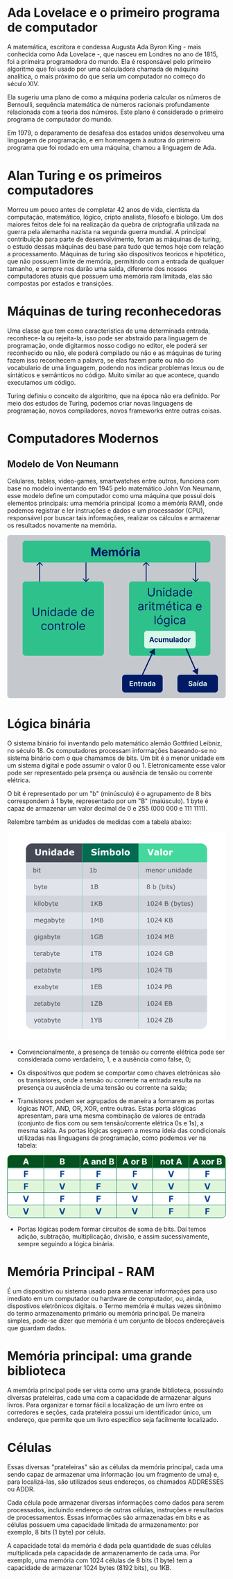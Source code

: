 # Ada Lovelace e o primeiro programa de computador

A matemática, escritora e condessa Augusta Ada Byron King - mais conhecida como Ada Lovelace -, que nasceu em Londres no ano de 1815, foi a primeira programadora do mundo. Ela é responsável pelo primeiro algoritmo que foi usado por uma calculadora chamada de máquina analítica, o mais próximo do que seria um computador no começo do século XIV.

Ela sugeriu uma plano de como a máquina poderia calcular os números de Bernoulli, sequência matemática de números racionais profundamente relacionada com a teoria dos números. Este plano é considerado o primeiro programa de computador do mundo.

Em 1979, o deparamento de desafesa dos estados unidos desenvolveu uma linguagem de programação, e em homenagem à autora do primeiro programa que foi rodado em uma máquina, chamou a linguagem de Ada.

# Alan Turing e os primeiros computadores

Morreu um pouco antes de completar 42 anos de vida, cientista da computação, matemático, lógico, cripto analista, filosofo e biologo.
Um dos maiores feitos dele foi na realização da quebra de criptografia utilizada na guerra pela alemanha nazista na segunda guerra mundial.
A principal contribuição para parte de desenvolvimento, foram as máquinas de turing, o estudo dessas máquinas deu base para tudo que temos hoje com relação a processamento.
Máquinas de turing são dispositivos teoricos e hipotético, que não possuem limite de memória, permitindo com a entrada de qualquer tamanho, e sempre nos darão uma saida, diferente dos nossos computadores atuais que possuem uma memória ram limitada, elas são compostas por estados e transições.

# Máquinas de turing reconhecedoras

Uma classe que tem como caracteristica de uma determinada entrada, reconhece-la ou rejeita-la, isso pode ser abstraido para linguagem de programação, onde digitarmos nosso codigo no editor, ele poderá ser reconhecido ou não, ele poderá compilado ou não e as máquinas de turing fazem isso reconhecem a palavra, se elas fazem parte ou não do vocabulario de uma linguagem, podendo nos indicar problemas lexus ou de sintáticos e semânticos no código. Muito similar ao que acontece, quando executamos um código.

Turing definiu o conceito de algoritmo, que na época não era definido. Por meio dos estudos de Turing, podemos criar novas linguagens de programação, novos compiladores, novos frameworks entre outras coisas.

# Computadores Modernos

## Modelo de Von Neumann

Celulares, tables, video-games, smartwatches entre outros, funciona com base no modelo inventando em 1945 pelo matemático John Von Neumann, esse modelo define um computador como uma máquina que possui dois elementos principais: uma memória principal (como a memória RAM), onde podemos registrar e ler instruções e dados e um processador (CPU), responsável por buscar tais informações, realizar os cálculos e armazenar os resultados novamente na memória.

![Modelo de Von Neumann](./img/Modelo%20de%20Von%20Neumann.png)

# Lógica binária

O sistema binário foi inventando pelo matemático alemão Gottfried Leibniz, no século 18. Os computadores processam informações baseando-se no sistema binário com o que chamamos de bits. Um bit é a menor unidade em um sistema digital e pode assumir o valor 0 ou 1. Eletronicamente esse valor pode ser representado pela prsença ou ausência de tensão ou corrente elétrica.

O bit é representado por um "b" (minúsculo) é o agrupamento de 8 bits correspondem à 1 byte, representado por um "B" (maiúsculo). 1 byte é capaz de armazenar um valor decimal de 0 e 255 (000 000 e 111 1111).

Relembre também as unidades de medidas com a tabela abaixo:

![Unidades de medidas](./img/unidades%20de%20medidas.png)

- Convencionalmente, a presença de tensão ou corrente elétrica pode ser considerada como verdadeiro, 1, e a ausência como false, 0;

- Os dispositivos que podem se comportar como chaves eletrônicas são os transistores, onde a tensão ou corrente na entrada resulta na presença ou ausência de uma tensão ou corrente na saída;

- Transistores podem ser agrupados de maneira a formarem as portas lógicas NOT, AND, OR, XOR, entre outras. Estas porta slógicas apresentam, para uma mesma combinação de valores de entrada (conjunto de fios com ou sem tensão/corrente elétrica 0s e 1s), a mesma saída. As portas lógicas seguem a mesma ideia das condicionais utilizadas nas linguagens de programação, como podemos ver na tabela:

![Tabel verdade](./img/true_table.png)

- Portas lógicas podem formar circuitos de soma de bits. Daí temos adição, subtração, multiplicação, divisão, e assim sucessivamente, sempre seguindo a lógica binária.

# Memória Principal - RAM

É um dispositivo ou sistema usado para armazenar informações para uso imediato em um computador ou hardware de computador, ou, ainda, dispostivos eletrônicos digitais. o Termo memória é muitas vezes sinônimo do termo armazenamento primário ou memória principal. De maneira simples, pode-se dizer que memória é um conjunto de blocos endereçáveis que guardam dados.

# Memória principal: uma grande biblioteca

A memória principal pode ser vista como uma grande biblioteca, possuindo diversas prateleiras, cada uma com a capacidade de armazenar alguns livros. Para organizar e tornar fácil a localização de um livro entre os corredores e seções, cada prateleira possui um identificador único, um endereço, que permite que um livro específico seja facilmente localizado.

# Células

Essas diversas "prateleiras" são as células da memória principal, cada uma sendo capaz de armazenar uma informação (ou um fragmento de uma) e, para localizá-las, são utilizados seus endereços, os chamados ADDRESSES ou ADDR.

Cada célula pode armazenar diversas informações como dados para serem processados, incluindo endereço de outras células, instruções e resultados de processamentos. Essas informações são armazenadas em bits e as células possuem uma capacidade limitada de armazenamento: por exemplo, 8 bits (1 byte) por célula.

A capacidade total da memória é dada pela quantidade de suas células multiplicada pela capacidade de armazenamento de cada uma. Por exemplo, uma memória com 1024 células de 8 bits (1 byte) tem a capacidade de armazenar 1024 bytes (8192 bits), ou 1KB.